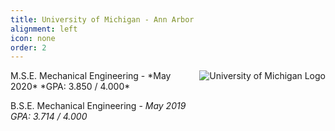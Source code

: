 ```yaml
---
title: University of Michigan - Ann Arbor
alignment: left
icon: none
order: 2
---
```

<img src="{{ site.baseurl }}/assets/images/block_m.png" alt="University of Michigan Logo" style="float:right"/> 
M.S.E. Mechanical Engineering - *May 2020*  
*GPA: 3.850 / 4.000*

B.S.E. Mechanical Engineering - *May 2019*  
*GPA: 3.714 / 4.000*
